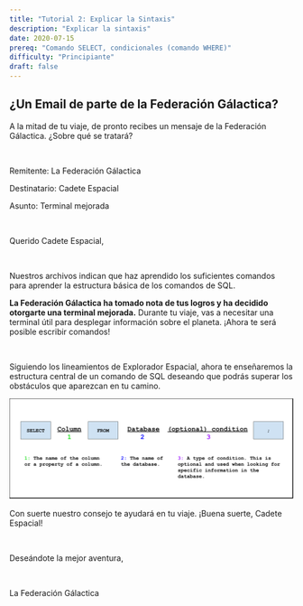 ```yaml
---
title: "Tutorial 2: Explicar la Sintaxis"
description: "Explicar la sintaxis"
date: 2020-07-15
prereq: "Comando SELECT, condicionales (comando WHERE)"
difficulty: "Principiante"
draft: false
---
```


## ¿Un Email de parte de la Federación Gálactica?
A la mitad de tu viaje, de pronto recibes un mensaje de la Federación Gálactica. ¿Sobre qué se tratará?

<br/>

Remitente: La Federación Gálactica

Destinatario: Cadete Espacial

Asunto: Terminal mejorada

<br/>

Querido Cadete Espacial,

<br/>

Nuestros archivos indican que haz aprendido los suficientes comandos para aprender la estructura básica de los comandos de SQL.

**La Federación Gálactica ha tomado nota de tus logros y ha decidido otorgarte una terminal mejorada.**
Durante tu viaje, vas a necesitar una terminal útil para desplegar información sobre el planeta. ¡Ahora te será posible escribir comandos!

<br/>

Siguiendo los lineamientos de Explorador Espacial, ahora te enseñaremos la estructura central de un comando de SQL deseando que podrás superar los obstáculos que aparezcan en tu camino.

![Syntax](assets/Tutorial.png)

<!--{{% notice warning %}}
* Column and database names are **case sensitive**, this means that if the names are all lower-case, please make sure they are lower-case when you type them!
* Please don't forget the semicolon at the end of a SQL command!
{{% /notice%}}-->

Con suerte nuestro consejo te ayudará en tu viaje. ¡Buena suerte, Cadete Espacial!

<br/>

Deseándote la mejor aventura,

<br/>

La Federación Gálactica
